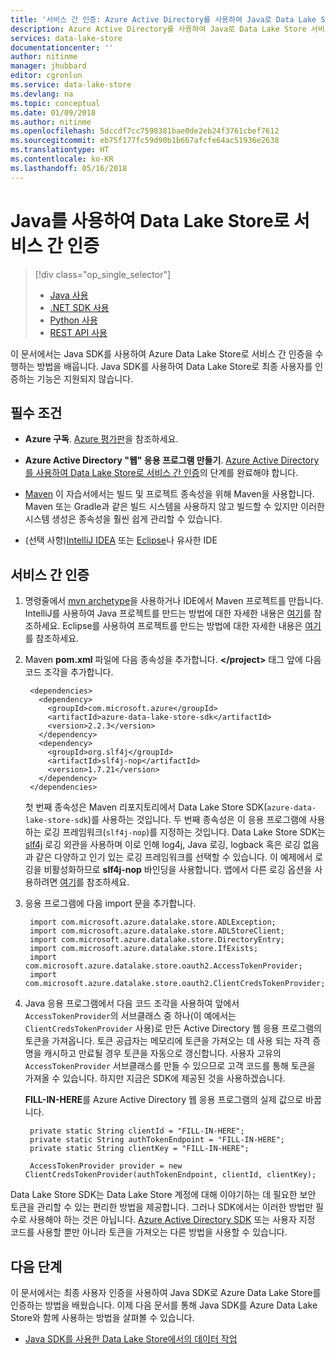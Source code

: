 ```yaml
---
title: '서비스 간 인증: Azure Active Directory를 사용하여 Java로 Data Lake Store 인증 | Microsoft Docs'
description: Azure Active Directory를 사용하여 Java로 Data Lake Store 서비스 간 인증을 수행하는 방법을 알아봅니다.
services: data-lake-store
documentationcenter: ''
author: nitinme
manager: jhubbard
editor: cgronlun
ms.service: data-lake-store
ms.devlang: na
ms.topic: conceptual
ms.date: 01/09/2018
ms.author: nitinme
ms.openlocfilehash: 5dccdf7cc7598381bae0de2eb24f3761cbef7612
ms.sourcegitcommit: eb75f177fc59d90b1b667afcfe64ac51936e2638
ms.translationtype: HT
ms.contentlocale: ko-KR
ms.lasthandoff: 05/16/2018
---
```

# <a name="service-to-service-authentication-with-data-lake-store-using-java"></a>Java를 사용하여 Data Lake Store로 서비스 간 인증
> [!div class="op_single_selector"]
> * [Java 사용](data-lake-store-service-to-service-authenticate-java.md)
> * [.NET SDK 사용](data-lake-store-service-to-service-authenticate-net-sdk.md)
> * [Python 사용](data-lake-store-service-to-service-authenticate-python.md)
> * [REST API 사용](data-lake-store-service-to-service-authenticate-rest-api.md)
> 
>  

이 문서에서는 Java SDK를 사용하여 Azure Data Lake Store로 서비스 간 인증을 수행하는 방법을 배웁니다. Java SDK를 사용하여 Data Lake Store로 최종 사용자를 인증하는 기능은 지원되지 않습니다.

## <a name="prerequisites"></a>필수 조건
* **Azure 구독**. [Azure 평가판](https://azure.microsoft.com/pricing/free-trial/)을 참조하세요.

* **Azure Active Directory "웹" 응용 프로그램 만들기**. [Azure Active Directory를 사용하여 Data Lake Store로 서비스 간 인증](data-lake-store-service-to-service-authenticate-using-active-directory.md)의 단계를 완료해야 합니다.

* [Maven](https://maven.apache.org/install.html) 이 자습서에서는 빌드 및 프로젝트 종속성을 위해 Maven을 사용합니다. Maven 또는 Gradle과 같은 빌드 시스템을 사용하지 않고 빌드할 수 있지만 이러한 시스템 생성은 종속성을 훨씬 쉽게 관리할 수 있습니다.

* (선택 사항)[IntelliJ IDEA](https://www.jetbrains.com/idea/download/) 또는 [Eclipse](https://www.eclipse.org/downloads/)나 유사한 IDE

## <a name="service-to-service-authentication"></a>서비스 간 인증
1. 명령줄에서 [mvn archetype](https://maven.apache.org/guides/getting-started/maven-in-five-minutes.html)을 사용하거나 IDE에서 Maven 프로젝트를 만듭니다. IntelliJ를 사용하여 Java 프로젝트를 만드는 방법에 대한 자세한 내용은 [여기](https://www.jetbrains.com/help/idea/2016.1/creating-and-running-your-first-java-application.html)를 참조하세요. Eclipse를 사용하여 프로젝트를 만드는 방법에 대한 자세한 내용은 [여기](http://help.eclipse.org/mars/index.jsp?topic=%2Forg.eclipse.jdt.doc.user%2FgettingStarted%2Fqs-3.htm)를 참조하세요.

2. Maven **pom.xml** 파일에 다음 종속성을 추가합니다. **\</project>** 태그 앞에 다음 코드 조각을 추가합니다.
   
        <dependencies>
          <dependency>
            <groupId>com.microsoft.azure</groupId>
            <artifactId>azure-data-lake-store-sdk</artifactId>
            <version>2.2.3</version>
          </dependency>
          <dependency>
            <groupId>org.slf4j</groupId>
            <artifactId>slf4j-nop</artifactId>
            <version>1.7.21</version>
          </dependency>
        </dependencies>
   
    첫 번째 종속성은 Maven 리포지토리에서 Data Lake Store SDK(`azure-data-lake-store-sdk`)를 사용하는 것입니다. 두 번째 종속성은 이 응용 프로그램에 사용하는 로깅 프레임워크(`slf4j-nop`)를 지정하는 것입니다. Data Lake Store SDK는 [slf4j](http://www.slf4j.org/) 로깅 외관을 사용하며 이로 인해 log4j, Java 로깅, logback 혹은 로깅 없음과 같은 다양하고 인기 있는 로깅 프레임워크를 선택할 수 있습니다. 이 예제에서 로깅을 비활성화하므로 **slf4j-nop** 바인딩을 사용합니다. 앱에서 다른 로깅 옵션을 사용하려면 [여기](http://www.slf4j.org/manual.html#projectDep)를 참조하세요.

3. 응용 프로그램에 다음 import 문을 추가합니다.

        import com.microsoft.azure.datalake.store.ADLException;
        import com.microsoft.azure.datalake.store.ADLStoreClient;
        import com.microsoft.azure.datalake.store.DirectoryEntry;
        import com.microsoft.azure.datalake.store.IfExists;
        import com.microsoft.azure.datalake.store.oauth2.AccessTokenProvider;
        import com.microsoft.azure.datalake.store.oauth2.ClientCredsTokenProvider;

4. Java 응용 프로그램에서 다음 코드 조각을 사용하여 앞에서 `AccessTokenProvider`의 서브클래스 중 하나(이 예에서는 `ClientCredsTokenProvider` 사용)로 만든 Active Directory 웹 응용 프로그램의 토큰을 가져옵니다. 토큰 공급자는 메모리에 토큰을 가져오는 데 사용 되는 자격 증명을 캐시하고 만료될 경우 토큰을 자동으로 갱신합니다. 사용자 고유의 `AccessTokenProvider` 서브클래스를 만들 수 있으므로 고객 코드를 통해 토큰을 가져올 수 있습니다. 하지만 지금은 SDK에 제공된 것을 사용하겠습니다.

    **FILL-IN-HERE**를 Azure Active Directory 웹 응용 프로그램의 실제 값으로 바꿉니다.

        private static String clientId = "FILL-IN-HERE";
        private static String authTokenEndpoint = "FILL-IN-HERE";
        private static String clientKey = "FILL-IN-HERE";
    
        AccessTokenProvider provider = new ClientCredsTokenProvider(authTokenEndpoint, clientId, clientKey);   

Data Lake Store SDK는 Data Lake Store 계정에 대해 이야기하는 데 필요한 보안 토큰을 관리할 수 있는 편리한 방법을 제공합니다. 그러나 SDK에서는 이러한 방법만 필수로 사용해야 하는 것은 아닙니다. [Azure Active Directory SDK](https://github.com/AzureAD/azure-activedirectory-library-for-java) 또는 사용자 지정 코드를 사용할 뿐만 아니라 토큰을 가져오는 다른 방법을 사용할 수 있습니다.

## <a name="next-steps"></a>다음 단계
이 문서에서는 최종 사용자 인증을 사용하여 Java SDK로 Azure Data Lake Store를 인증하는 방법을 배웠습니다. 이제 다음 문서를 통해 Java SDK를 Azure Data Lake Store와 함께 사용하는 방법을 살펴볼 수 있습니다.

* [Java SDK를 사용한 Data Lake Store에서의 데이터 작업](data-lake-store-get-started-java-sdk.md)


